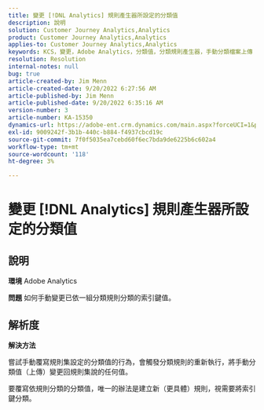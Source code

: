 ```yaml
---
title: 變更 [!DNL Analytics] 規則產生器所設定的分類值
description: 說明
solution: Customer Journey Analytics,Analytics
product: Customer Journey Analytics,Analytics
applies-to: Customer Journey Analytics,Analytics
keywords: KCS，變更，Adobe Analytics，分類值，分類規則產生器，手動分類檔案上傳
resolution: Resolution
internal-notes: null
bug: true
article-created-by: Jim Menn
article-created-date: 9/20/2022 6:27:56 AM
article-published-by: Jim Menn
article-published-date: 9/20/2022 6:35:16 AM
version-number: 3
article-number: KA-15350
dynamics-url: https://adobe-ent.crm.dynamics.com/main.aspx?forceUCI=1&pagetype=entityrecord&etn=knowledgearticle&id=9752335a-ad38-ed11-9db1-0022480866ad
exl-id: 9009242f-3b1b-440c-b884-f4937cbcd19c
source-git-commit: 7f0f5035ea7cebd60f6ec7bda9de6225b6c602a4
workflow-type: tm+mt
source-wordcount: '118'
ht-degree: 3%

---
```


# 變更 [!DNL Analytics] 規則產生器所設定的分類值

## 說明


<b>環境</b>
Adobe Analytics

<b>問題</b>
如何手動變更已依一組分類規則分類的索引鍵值。


## 解析度


<b>解決方法</b>

嘗試手動覆寫規則集設定的分類值的行為，會觸發分類規則的重新執行，將手動分類值（上傳）變更回規則集說的任何值。

要覆寫依規則分類的分類值，唯一的辦法是建立新（更具體）規則，視需要將索引鍵分類。
